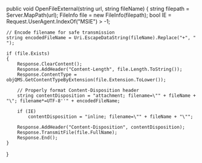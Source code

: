 public void OpenFileExternal(string url, string fileName)
{
    string filepath = Server.MapPath(url);
    FileInfo file = new FileInfo(filepath);
    bool IE = Request.UserAgent.IndexOf("MSIE") > -1;
    
    // Encode filename for safe transmission
    string encodedFileName = Uri.EscapeDataString(fileName).Replace("+", " ");

    if (file.Exists)
    {
        Response.ClearContent();
        Response.AddHeader("Content-Length", file.Length.ToString());
        Response.ContentType = objQMS.GetContentTypeByExtension(file.Extension.ToLower());

        // Properly format Content-Disposition header
        string contentDisposition = "attachment; filename=\"" + fileName + "\"; filename*=UTF-8''" + encodedFileName;
        
        if (IE)
            contentDisposition = "inline; filename=\"" + fileName + "\"";

        Response.AddHeader("Content-Disposition", contentDisposition);
        Response.TransmitFile(file.FullName);
        Response.End();
    }
}